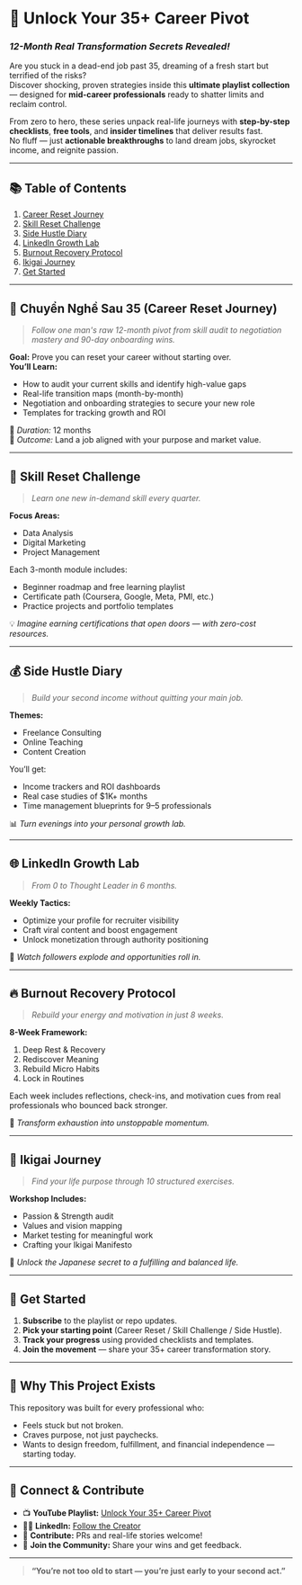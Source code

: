 # 🚀 Unlock Your 35+ Career Pivot  
### *12-Month Real Transformation Secrets Revealed!*

Are you stuck in a dead-end job past 35, dreaming of a fresh start but terrified of the risks?  
Discover shocking, proven strategies inside this **ultimate playlist collection** — designed for **mid-career professionals** ready to shatter limits and reclaim control.

From zero to hero, these series unpack real-life journeys with **step-by-step checklists**, **free tools**, and **insider timelines** that deliver results fast.  
No fluff — just **actionable breakthroughs** to land dream jobs, skyrocket income, and reignite passion.

---

## 📚 Table of Contents

1. [Career Reset Journey](#-chuyển-nghề-sau-35-career-reset-journey)
2. [Skill Reset Challenge](#-skill-reset-challenge)
3. [Side Hustle Diary](#-side-hustle-diary)
4. [LinkedIn Growth Lab](#-linkedin-growth-lab)
5. [Burnout Recovery Protocol](#-burnout-recovery-protocol)
6. [Ikigai Journey](#-ikigai-journey)
7. [Get Started](https://www.youtube.com/playlist?list=PLF5pSHs3OVieBumBnMA4V65d-JwAmTxLA)

---

## 💼 Chuyển Nghề Sau 35 (Career Reset Journey)

> *Follow one man's raw 12-month pivot from skill audit to negotiation mastery and 90-day onboarding wins.*

**Goal:** Prove you can reset your career without starting over.  
**You’ll Learn:**
- How to audit your current skills and identify high-value gaps  
- Real-life transition maps (month-by-month)  
- Negotiation and onboarding strategies to secure your new role  
- Templates for tracking growth and ROI  

🧩 *Duration:* 12 months  
📘 *Outcome:* Land a job aligned with your purpose and market value.

---

## 🧠 Skill Reset Challenge

> *Learn one new in-demand skill every quarter.*

**Focus Areas:**
- Data Analysis  
- Digital Marketing  
- Project Management  

Each 3-month module includes:
- Beginner roadmap and free learning playlist  
- Certificate path (Coursera, Google, Meta, PMI, etc.)  
- Practice projects and portfolio templates  

💡 *Imagine earning certifications that open doors — with zero-cost resources.*

---

## 💰 Side Hustle Diary

> *Build your second income without quitting your main job.*

**Themes:**
- Freelance Consulting  
- Online Teaching  
- Content Creation  

You’ll get:
- Income trackers and ROI dashboards  
- Real case studies of $1K+ months  
- Time management blueprints for 9–5 professionals  

📊 *Turn evenings into your personal growth lab.*

---

## 🌐 LinkedIn Growth Lab

> *From 0 to Thought Leader in 6 months.*

**Weekly Tactics:**
- Optimize your profile for recruiter visibility  
- Craft viral content and boost engagement  
- Unlock monetization through authority positioning  

🎯 *Watch followers explode and opportunities roll in.*

---

## 🔥 Burnout Recovery Protocol

> *Rebuild your energy and motivation in just 8 weeks.*

**8-Week Framework:**
1. Deep Rest & Recovery  
2. Rediscover Meaning  
3. Rebuild Micro Habits  
4. Lock in Routines  

Each week includes reflections, check-ins, and motivation cues from real professionals who bounced back stronger.

🧘 *Transform exhaustion into unstoppable momentum.*

---

## 🌸 Ikigai Journey

> *Find your life purpose through 10 structured exercises.*

**Workshop Includes:**
- Passion & Strength audit  
- Values and vision mapping  
- Market testing for meaningful work  
- Crafting your Ikigai Manifesto  

🌿 *Unlock the Japanese secret to a fulfilling and balanced life.*

---

## 🚀 Get Started

1. **Subscribe** to the playlist or repo updates.  
2. **Pick your starting point** (Career Reset / Skill Challenge / Side Hustle).  
3. **Track your progress** using provided checklists and templates.  
4. **Join the movement** — share your 35+ career transformation story.

---

## 🧭 Why This Project Exists

This repository was built for every professional who:
- Feels stuck but not broken.  
- Craves purpose, not just paychecks.  
- Wants to design freedom, fulfillment, and financial independence — starting today.

---

## 💌 Connect & Contribute

- 📺 **YouTube Playlist:** [Unlock Your 35+ Career Pivot](#)
- 🧑‍💼 **LinkedIn:** [Follow the Creator](#)
- 🧩 **Contribute:** PRs and real-life stories welcome!
- 💬 **Join the Community:** Share your wins and get feedback.

---

> **“You’re not too old to start — you’re just early to your second act.”**

